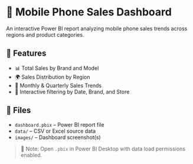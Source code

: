 # 📱 Mobile Phone Sales Dashboard

An interactive Power BI report analyzing mobile phone sales trends across regions and product categories.

## 📌 Features

- 📊 Total Sales by Brand and Model
- 🌍 Sales Distribution by Region
- 📅 Monthly & Quarterly Sales Trends
- 🧭 Interactive filtering by Date, Brand, and Store

## 📂 Files

- `dashboard.pbix` – Power BI report file
- `data/` – CSV or Excel source data
- `images/` – Dashboard screenshot(s)

> 📌 Note: Open `.pbix` in Power BI Desktop with data load permissions enabled.
